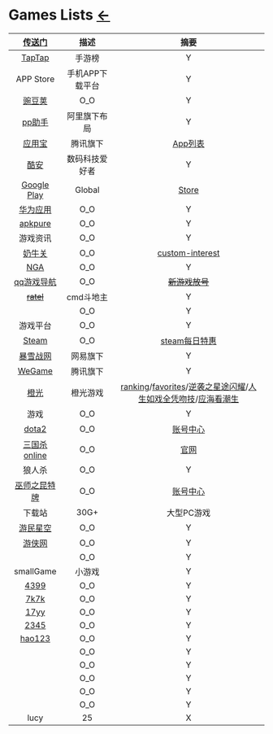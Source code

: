 <style type="text/css">
#content {margin-left: 5%;}
</style>

<script src="../../js/JQuery/jquery.min.js" type="text/javascript"></script>
<script type="text/javascript" charset="utf-8">
  // Creating custom :external selector
  $.expr[':'].external = function(obj){
      return !obj.href.match(/^mailto\:/)
              && (obj.hostname != location.hostname);
  };    
  
  $(function(){
    // Add 'external' CSS class to all external links
    $('a:external').addClass('external');

    // turn target into target=_blank for elements w external class
    $(".external").attr('target','_blank');

  })
</script>

# Games Lists  [←](../index.md)

| [传送门](../../navigation.md#games) | 描述 | 摘要 |
|:---:|:---:|:---:|
| [TapTap](https://www.taptap.com/top/played) | 手游榜 | Y |
| APP Store | 手机APP下载平台 | Y |
| [豌豆荚](https://www.wandoujia.com/) | O_O | Y |
| [pp助手](https://www.pp.cn/) | 阿里旗下布局 | Y |
| [应用宝](https://sj.qq.com/) | 腾讯旗下 | [App列表](https://webcdn.m.qq.com/webapp_myapp/index.html#/) |
| [酷安](https://www.coolapk.com/) | 数码科技爱好者 | Y |
| [Google Play](https://play.google.com/store/apps/details?id=com.google.android.gms&hl=zh&gl=US) | Global | [Store](https://play.google.com/store/apps) |
| [华为应用](https://appgallery.huawei.com/app/C27162) | O_O | Y |
| [apkpure](https://apkpure.com/cn/) | O_O | Y |
| 游戏资讯 | O_O | Y |
| [奶牛关](https://cowlevel.net/game) | O_O | [custom-interest](https://cowlevel.net/custom-interest) |
| [NGA](https://nga.178.com/thread.php?fid=-7955747) | O_O | Y |
| [qq游戏导航](https://game.qzone.qq.com/?from=gameapp) | O_O | ~~[新游戏放号](https://igame.qq.com/games/grantaccount.php)~~ |
| ~~[ratel](https://github.com/ainilili/ratel)~~ | cmd斗地主 | Y |
| []() | O_O | Y |
| 游戏平台 | O_O | Y |
| [Steam](https://store.steampowered.com/about/) | O_O | [steam每日特惠](https://www.newyx.net/news/steammrth/) |
| [暴雪战网](https://account.battlenet.com.cn/overview) | 网易旗下 | Y |
| [WeGame](https://www.wegame.com.cn/) | 腾讯旗下 | Y |
| [橙光](http://www.66rpg.com/) | 橙光游戏 | [ranking](http://www.66rpg.com/list/ranking)/[favorites](http://www.66rpg.com/home/favorites)/[逆袭之星途闪耀](http://www.66rpg.com/game/61414)/[人生如戏全凭吻技](http://www.66rpg.com/game/1326295)/[应海看潮生](http://www.66rpg.com/monthly/t_21/2883.shtml) |
| 游戏 | O_O | Y |
| [dota2](https://www.dota2.com.cn/article/details/20180801/200161.html) | O_O | [账号中心](https://members.dota2.com.cn/info) |
| [三国杀online](http://web.sanguosha.com/login/index.html) | O_O | [官网](https://www.sanguosha.com/) |
| 狼人杀 | O_O | Y |
| [巫师之昆特牌](https://www.playgwent.cn/preregister) | O_O | [账号中心](http://account.gaeamobile.net/account/index) |
| 下载站 | 30G+ | 大型PC游戏 |
| [游民星空](https://www.gamersky.com/) | O_O | Y |
| [游侠网](https://www.ali213.net/) | O_O | Y |
| []() | O_O | Y |
| smallGame | 小游戏 | Y |
| [4399](http://www.4399.com/) | O_O | Y |
| [7k7k](http://www.7k7k.com/) | O_O | Y |
| [17yy](http://www.17yy.com/) | O_O | Y |
| [2345](https://xiaoyouxi.2345.com/) | O_O | Y |
| [hao123](http://xyx.hao123.com/) | O_O | Y |
| []() | O_O | Y |
| []() | O_O | Y |
| []() | O_O | Y |
| []() | O_O | Y |
| []() | O_O | Y |
| lucy | 25 | X |
